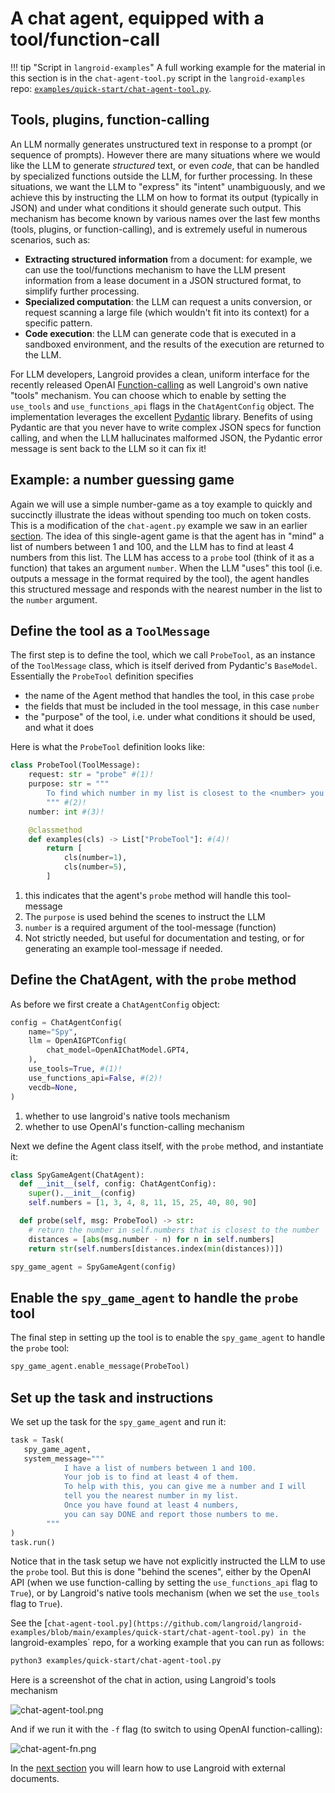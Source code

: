 # A chat agent, equipped with a tool/function-call

!!! tip "Script in `langroid-examples`"
      A full working example for the material in this section is
      in the `chat-agent-tool.py` script in the `langroid-examples` repo:
      [`examples/quick-start/chat-agent-tool.py`](https://github.com/langroid/langroid-examples/tree/main/examples/quick-start/chat-agent-tool.py).

## Tools, plugins, function-calling

An LLM normally generates unstructured text in response to a prompt
(or sequence of prompts). However there are many situations where we would like the LLM
to generate _structured_ text, or even _code_, that can be handled by specialized
functions outside the LLM, for further processing. 
In these situations, we want the LLM to "express" its "intent" unambiguously,
and we achieve this by instructing the LLM on how to format its output
(typically in JSON) and under what conditions it should generate such output.
This mechanism has become known by various names over the last few months
(tools, plugins, or function-calling), and is extremely useful in numerous scenarios,
such as:

- **Extracting structured information** from a document: for example, we can use 
the tool/functions mechanism to have the LLM present information from a lease document
in a JSON structured format, to simplify further processing.
- **Specialized computation**: the LLM can request a units conversion, 
or request scanning a large file (which wouldn't fit into its context) for a specific
pattern.
- **Code execution**: the LLM can generate code that is executed in a sandboxed
environment, and the results of the execution are returned to the LLM.


For LLM developers, Langroid provides a clean, uniform interface
for the recently released OpenAI [Function-calling](https://platform.openai.com/docs/guides/gpt/function-calling)
as well Langroid's own native "tools" mechanism.
You can choose which to enable by setting the 
`use_tools` and `use_functions_api` flags in the `ChatAgentConfig` object.
The implementation leverages the excellent 
[Pydantic](https://docs.pydantic.dev/latest/) library.
Benefits of using Pydantic are that you never have to write complex JSON specs 
for function calling, and when the LLM hallucinates malformed JSON, 
the Pydantic error message is sent back to the LLM so it can fix it!

## Example: a number guessing game

Again we will use a simple number-game as a toy example to quickly and succinctly
illustrate the ideas without spending too much on token costs. 
This is a modification of the `chat-agent.py` example we saw in an earlier
[section](chat-agent.md). The idea of this single-agent game is that
the agent has in "mind" a list of numbers between 1 and 100, and the LLM has to 
find at least 4 numbers from this list. The LLM has access to a `probe` tool 
(think of it as a function) that takes an argument `number`. When the LLM 
"uses" this tool (i.e. outputs a message in the format required by the tool),
the agent handles this structured message and responds with the
nearest number in the list to the `number` argument. 

## Define the tool as a `ToolMessage`

The first step is to define the tool, which we call `ProbeTool`,
as an instance of the `ToolMessage` class,
which is itself derived from Pydantic's `BaseModel`.
Essentially the `ProbeTool` definition specifies 

- the name of the Agent method that handles the tool, in this case `probe`
- the fields that must be included in the tool message, in this case `number`
- the "purpose" of the tool, i.e. under what conditions it should be used, and what it does

Here is what the `ProbeTool` definition looks like:
```py
class ProbeTool(ToolMessage):
    request: str = "probe" #(1)!
    purpose: str = """ 
        To find which number in my list is closest to the <number> you specify
        """ #(2)!
    number: int #(3)!

    @classmethod
    def examples(cls) -> List["ProbeTool"]: #(4)!
        return [
            cls(number=1),
            cls(number=5),
        ]

```

1. this indicates that the agent's `probe` method will handle this tool-message
2. The `purpose` is used behind the scenes to instruct the LLM
3. `number` is a required argument of the tool-message (function)
4. Not strictly needed, but useful for documentation and testing, or for 
   generating an example tool-message if needed.

## Define the ChatAgent, with the `probe` method

As before we first create a `ChatAgentConfig` object:

```py
config = ChatAgentConfig(
    name="Spy",
    llm = OpenAIGPTConfig(
        chat_model=OpenAIChatModel.GPT4,
    ),
    use_tools=True, #(1)!
    use_functions_api=False, #(2)!
    vecdb=None,
)
```

1. whether to use langroid's native tools mechanism
2. whether to use OpenAI's function-calling mechanism

Next we define the Agent class itself, with the `probe` method, 
and instantiate it:

```py
class SpyGameAgent(ChatAgent):
  def __init__(self, config: ChatAgentConfig):
    super().__init__(config)
    self.numbers = [1, 3, 4, 8, 11, 15, 25, 40, 80, 90]

  def probe(self, msg: ProbeTool) -> str:
    # return the number in self.numbers that is closest to the number
    distances = [abs(msg.number - n) for n in self.numbers]
    return str(self.numbers[distances.index(min(distances))])

spy_game_agent = SpyGameAgent(config)
``` 

## Enable the `spy_game_agent` to handle the `probe` tool

The final step in setting up the tool is to enable 
the `spy_game_agent` to handle the `probe` tool:

```py
spy_game_agent.enable_message(ProbeTool)
```

## Set up the task and instructions

We set up the task for the `spy_game_agent` and run it:

```py
task = Task(
   spy_game_agent,
   system_message="""
            I have a list of numbers between 1 and 100. 
            Your job is to find at least 4 of them.
            To help with this, you can give me a number and I will
            tell you the nearest number in my list.
            Once you have found at least 4 numbers, 
            you can say DONE and report those numbers to me. 
        """
)
task.run()
```
Notice that in the task setup we 
have not explicitly instructed the LLM to use the `probe` tool.
But this is done "behind the scenes", either by the OpenAI API 
(when we use function-calling by setting the `use_functions_api` flag to `True`),
or by Langroid's native tools mechanism (when we set the `use_tools` flag to `True`).



See the [`chat-agent-tool.py](https://github.com/langroid/langroid-examples/blob/main/examples/quick-start/chat-agent-tool.py)
in the `langroid-examples` repo, for a working example that you can run as follows:
```sh
python3 examples/quick-start/chat-agent-tool.py
```

Here is a screenshot of the chat in action, using Langroid's tools mechanism

![chat-agent-tool.png](chat-agent-tool.png)

And if we run it with the `-f` flag (to switch to using OpenAI function-calling):

![chat-agent-fn.png](chat-agent-fn.png)

In the [next section](chat-agent-docs.md) you will learn
how to use Langroid with external documents.





